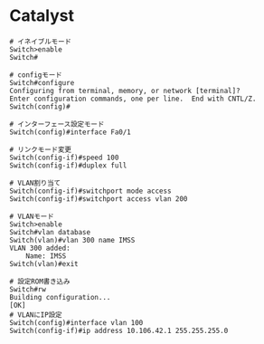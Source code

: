# Catalyst

    # イネイブルモード
    Switch>enable
    Switch#

    # configモード
    Switch#configure
    Configuring from terminal, memory, or network [terminal]? 
    Enter configuration commands, one per line.  End with CNTL/Z.
    Switch(config)#

    # インターフェース設定モード
    Switch(config)#interface Fa0/1

    # リンクモード変更
    Switch(config-if)#speed 100
    Switch(config-if)#duplex full

    # VLAN割り当て
    Switch(config-if)#switchport mode access
    Switch(config-if)#switchport access vlan 200

    # VLANモード
    Switch>enable
    Switch#vlan database
    Switch(vlan)#vlan 300 name IMSS
    VLAN 300 added:
        Name: IMSS
    Switch(vlan)#exit

    # 設定ROM書き込み
    Switch#rw
    Building configuration...
    [OK]
    # VLANにIP設定
    Switch(config)#interface vlan 100
    Switch(config-if)#ip address 10.106.42.1 255.255.255.0